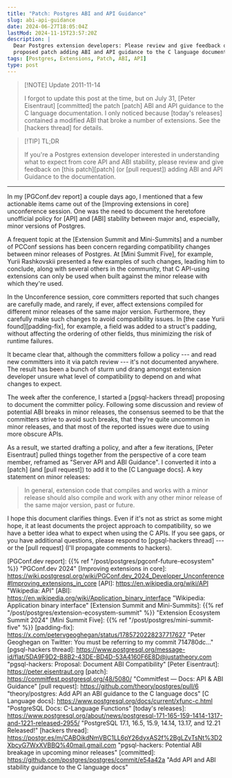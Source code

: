 ```yaml
---
title: "Patch: Postgres ABI and API Guidance"
slug: abi-api-guidance
date: 2024-06-27T18:05:04Z
lastMod: 2024-11-15T23:57:20Z
description: |
  Dear Postgres extension developers: Please review and give feedback on the
  proposed patch adding ABI and API guidance to the C language documentation.
tags: [Postgres, Extensions, Patch, ABI, API]
type: post
---
```


> [!NOTE] Update 2011-11-14
>
> I forgot to update this post at the time, but on July 31, [Peter Eisentraut]
> [committed] the patch [patch] ABI and API guidance to the C language
> documentation. I only noticed because [today's releases] contained a
> modified ABI that broke a number of extensions. See the [hackers thread] for
> details.

> [!TIP] TL;DR
>
> If you're a Postgres extension developer interested in understanding what to
> expect from core API and ABI stability, please review and give feedback on
> [this patch][patch] (or [pull request]) adding ABI and API Guidance to the
> documentation.

----

In my [PGConf.dev report] a couple days ago, I mentioned that a few actionable
items came out of the [Improving extensions in core] unconference session. One
was the need to document the heretofore unofficial policy for [API] and [ABI]
stability between major and, especially, minor versions of Postgres.

A frequent topic at the [Extension Summit and Mini-Summits] and a number of
PCConf sessions has been concern regarding compatibility changes between minor
releases of Postgres. At [Mini Summit Five], for example, Yurii Rashkovskii
presented a few examples of such changes, leading him to conclude, along with
several others in the community, that C API-using extensions can only be used
when built against the minor release with which they're used.

In the Unconference session, core committers reported that such changes are
carefully made, and rarely, if ever, affect extensions compiled for different
minor releases of the same major version. Furthermore, they carefully make
such changes to avoid compatibility issues. In [the case Yurii
found][padding-fix], for example, a field was added to a struct's padding,
without affecting the ordering of other fields, thus minimizing the risk of
runtime failures.

It became clear that, although the committers follow a policy --- and read new
committers into it via patch review --- it's not documented anywhere. The
result has been a bunch of sturm und drang amongst extension developer unsure
what level of compatibility to depend on and what changes to expect.

The week after the conference, I started a [pgsql-hackers thread] proposing to
document the committer policy. Following some discussion and review of
potential ABI breaks in minor releases, the consensus seemed to be that the
committers strive to avoid such breaks, that they're quite uncommon in minor
releases, and that most of the reported issues were due to using more obscure
APIs.

As a result, we started drafting a policy, and after a few iterations, [Peter
Eisentraut] pulled things together from the perspective of a core team member,
reframed as "Server API and ABI Guidance". I converted it into a [patch] (and
[pull request]) to add it to the [C Language docs]. A key statement on minor
releases:

> In general, extension code that compiles and works with a minor release
> should also compile and work with any other minor release of the same major
> version, past or future.

I hope this document clarifies things. Even if it's not as strict as some
might hope, it at least documents the project approach to compatibility, so we
have a better idea what to expect when using the C APIs. If you see gaps, or
you have additional questions, please respond to [pgsql-hackers thread] --- or
the [pull request] (I'll propagate comments to hackers).

  [PGConf.dev report]: {{% ref "/post/postgres/pgconf-future-ecosystem" %}}
    "PGConf.dev 2024"
  [Improving extensions in core]: https://wiki.postgresql.org/wiki/PGConf.dev_2024_Developer_Unconference#Improving_extensions_in_core
  [API]: https://en.wikipedia.org/wiki/API "Wikipedia: API"
  [ABI]: https://en.wikipedia.org/wiki/Application_binary_interface
    "Wikipedia: Application binary interface"
  [Extension Summit and Mini-Summits]: {{% ref "/post/postgres/extension-ecosystem-summit" %}}
    "Extension Ecosystem Summit 2024"
  [Mini Summit Five]: {{% ref "/post/postgres/mini-summit-five" %}}
  [padding-fix]: https://x.com/petervgeoghegan/status/1785720228237717627
    "Peter Geoghegan on Twitter: You must be referring to my commit 714780dc…"
  [pgsql-hackers thread]: https://www.postgresql.org/message-id/flat/5DA9F9D2-B8B2-43DE-BD4D-53A4160F6E8D@justatheory.com
    "pgsql-hackers: Proposal: Document ABI Compatibility"
  [Peter Eisentraut]: https://peter.eisentraut.org
  [patch]: https://commitfest.postgresql.org/48/5080/
    "Commitfest — Docs: API & ABI Guidance"
  [pull request]: https://github.com/theory/postgres/pull/6
    "theory/postgres: Add API an ABI guidance to the C language docs"
  [C Language docs]: https://www.postgresql.org/docs/current/xfunc-c.html
    "PostgreSQL Docs: C-Language Functions"
  [today's releases]: https://www.postgresql.org/about/news/postgresql-171-165-159-1414-1317-and-1221-released-2955/
    "PostgreSQL 17.1, 16.5, 15.9, 14.14, 13.17, and 12.21 Released!"
  [hackers thread]: https://postgr.es/m/CABOikdNmVBC1LL6pY26dyxAS2f%2BgLZvTsNt%3D2XbcyG7WxXVBBQ%40mail.gmail.com
    "pgsql-hackers: Potential ABI breakage in upcoming minor releases"
  [committed]: https://github.com/postgres/postgres/commit/e54a42a
    "Add API and ABI stability guidance to the C language docs"
  